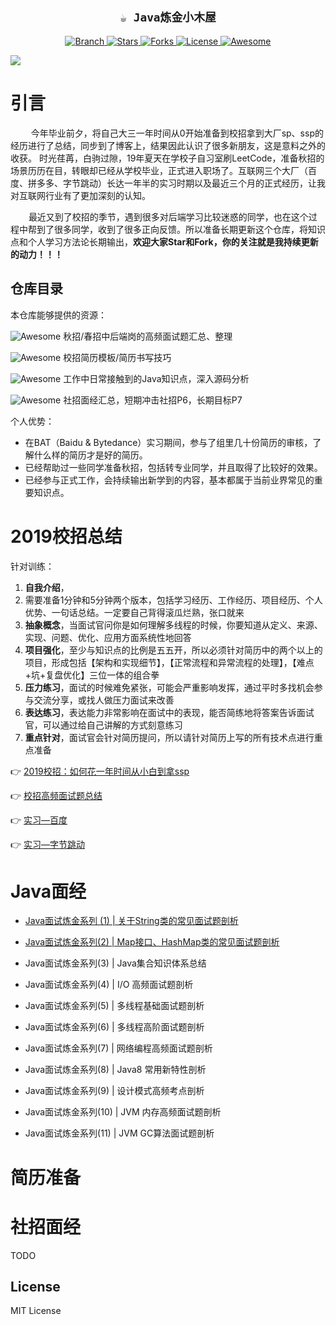 <h2 align="center"><code>☕ Java炼金小木屋</code></h2>

<p align="center">
  <a href="https://github.com/mio4/Java-Gold.git">
    <img src="https://img.shields.io/badge/Branch-master-green.svg?longCache=true"
        alt="Branch">
  </a>
  <a href="https://github.com/mio4/Java-Gold/stargazers">
    <img src="https://img.shields.io/github/stars/mio4/Java-Gold"
        alt="Stars">
  </a>
    <a href="https://github.com/mio4/Java-Gold/network/members">
    <img src="https://img.shields.io/github/forks/mio4/Java-Gold"
        alt="Forks">
  </a>
  <a href="https://github.com/mio4/Java-Gold">
    <img src="https://img.shields.io/badge/License-GNU-blue.svg?longCache=true"
        alt="License">
  </a>
   <a href="https://github.com/mio4/Java-Gold">
   <img src="https://cdn.rawgit.com/sindresorhus/awesome/d7305f38d29fed78fa85652e3a63e154dd8e8829/media/badge.svg"
        alt="Awesome">
  </a>
</p>

![](01-campus/readme_pics/header.png)



# 引言

&ensp; &ensp; &ensp; 今年毕业前夕，将自己大三一年时间从0开始准备到校招拿到大厂sp、ssp的经历进行了总结，同步到了博客上，结果因此认识了很多新朋友，这是意料之外的收获。 时光荏苒，白驹过隙，19年夏天在学校子自习室刷LeetCode，准备秋招的场景历历在目，转眼却已经从学校毕业，正式进入职场了。互联网三个大厂（百度、拼多多、字节跳动）长达一年半的实习时期以及最近三个月的正式经历，让我对互联网行业有了更加深刻的认知。

&ensp; &ensp;&ensp;   最近又到了校招的季节，遇到很多对后端学习比较迷惑的同学，也在这个过程中帮到了很多同学，收到了很多正向反馈。所以准备长期更新这个仓库，将知识点和个人学习方法论长期输出，**欢迎大家Star和Fork，你的关注就是我持续更新的动力！！！**





## 仓库目录

本仓库能够提供的资源：



<p align="left">
<a>
<img src="https://img.shields.io/badge/%E6%A0%A1%E6%8B%9B-%E9%AB%98%E9%A2%91%E9%9D%A2%E7%BB%8F-brightgreen"
        alt="Awesome"> 
</a> 秋招/春招中后端岗的高频面试题汇总、整理
</p>

<p align="left">
<a>
<img src="https://img.shields.io/badge/%E6%A0%A1%E6%8B%9B-%E7%AE%80%E5%8E%86%E5%87%86%E5%A4%87-orange"
        alt="Awesome"> 
</a> 校招简历模板/简历书写技巧
</p>
<p align="left">
<a>
<img src="https://img.shields.io/badge/Java-%E6%97%A5%E5%B8%B8%E8%BF%9B%E9%98%B6-red"
        alt="Awesome"> 
</a> 工作中日常接触到的Java知识点，深入源码分析
</p>

<p align="left">
<a>
<img src="https://img.shields.io/badge/%E7%A4%BE%E6%8B%9B-%E5%90%8E%E7%AB%AF%E9%9D%A2%E7%BB%8F-blue"
        alt="Awesome"> 
</a> 社招面经汇总，短期冲击社招P6，长期目标P7
</p>





个人优势：

- 在BAT（Baidu & Bytedance）实习期间，参与了组里几十份简历的审核，了解什么样的简历才是好的简历。
- 已经帮助过一些同学准备秋招，包括转专业同学，并且取得了比较好的效果。
- 已经参与正式工作，会持续输出新学到的内容，基本都属于当前业界常见的重要知识点。







# 2019校招总结

针对训练：

1. **自我介绍**，
2. 需要准备1分钟和5分钟两个版本，包括学习经历、工作经历、项目经历、个人优势、一句话总结。一定要自己背得滚瓜烂熟，张口就来
3. **抽象概念**，当面试官问你是如何理解多线程的时候，你要知道从定义、来源、实现、问题、优化、应用方面系统性地回答
4. **项目强化**，至少与知识点的比例是五五开，所以必须针对简历中的两个以上的项目，形成包括【架构和实现细节】，【正常流程和异常流程的处理】，【难点+坑+复盘优化】三位一体的组合拳
5. **压力练习**，面试的时候难免紧张，可能会严重影响发挥，通过平时多找机会参与交流分享，或找人做压力面试来改善
6. **表达练习**，表达能力非常影响在面试中的表现，能否简练地将答案告诉面试官，可以通过给自己讲解的方式刻意练习
7. **重点针对**，面试官会针对简历提问，所以请针对简历上写的所有技术点进行重点准备





:point_right:  [2019校招：如何花一年时间从小白到拿ssp](https://github.com/mio4/Java-Gold/blob/master/01-campus/2019-campus-interview.md)



:point_right: [校招高频面试题总结](https://github.com/mio4/Java-Gold/blob/master/01-campus/2019-campus-note.pdf)



:point_right: [实习—百度](https://www.zhihu.com/question/341515180/answer/1270104555)



:point_right: [实习—字节跳动](https://www.zhihu.com/question/28881353/answer/1186999283)

































# Java面经

- [Java面试炼金系列 (1)   | 关于String类的常见面试题剖析](09-paper/001/01-String.md) 
- [Java面试炼金系列(2)   | Map接口、HashMap类的常见面试题剖析](09-paper/002/02-Map.md)
- Java面试炼金系列(3)   | Java集合知识体系总结
- Java面试炼金系列(4)   | I/O 高频面试题剖析

- Java面试炼金系列(5)   | 多线程基础面试题剖析

- Java面试炼金系列(6)   | 多线程高阶面试题剖析

- Java面试炼金系列(7)   | 网络编程高频面试题剖析

- Java面试炼金系列(8)   | Java8 常用新特性剖析

- Java面试炼金系列(9)   | 设计模式高频考点剖析

- Java面试炼金系列(10)   | JVM 内存高频面试题剖析

- Java面试炼金系列(11) | JVM GC算法面试题剖析









# 简历准备 











# 社招面经

TODO













## License

MIT License











